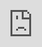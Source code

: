 ```yaml
---
title: "Apresentação Comercial"
---
```


<style>
body {
    background-color: black;
    margin: 0;
    padding: 0;
    overflow: hidden;
}
.iframe-container {
    position: fixed;
    top: 0;
    left: 0;
    bottom: 0;
    right: 0;
    width: 100%;
    height: 100%;
}
.iframe-container iframe {
    width: 100%;
    height: 100%;
    border: none;
}
</style>

<div class="iframe-container">
    <iframe src="https://docs.google.com/presentation/d/e/2PACX-1vSpjlHlyqC4UMTQX3X-58MZ4faX96Tc_cIrbKkfPvh9VStdmSNH5KnIC_WwMbTvYwicqbcJ9Q6GivfS/embed?start=true&loop=true&delayms=60000"></iframe>
</div>
